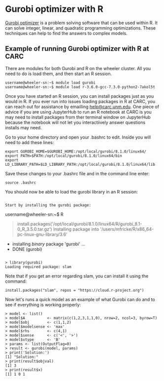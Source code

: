 # Gurobi optimizer with R

[Gurobi optimizer](https://www.gurobi.com/products/gurobi-optimizer/) is a problem solving software that can be used within R. It can solve integer, linear, and quadratic
programming optimizations. These techniques can help to find the answers to complex models. 


## Example of running Gurobi optimizer with R at CARC

There are modules for both Gurobi and R on the wheeler cluster. All you need to do is load them, and then start an R
session. 

```
username@wheeler-sn:~$ module load gurobi
username@wheeler-sn:~$ module load r-3.6.0-gcc-7.3.0-python2-7akol5t
```

Once you have started an R session, you can install packages just as you would in R. If you ever run into issues loading 
packages in R at CARC, you can reach out for assistance by emailling help@carc.unm.edu. One piece of advice if you are using 
JupyterHub to run an R notebook at CARC is you may need to install packages from ther terminal window on JupyterHub because 
the notebook will not let you interactiively answer questions installs may need. 

Go to your home directory and open your .bashrc to edit. Inside you will need to add these lines:
```
export GUROBI_HOME=$GUROBI_HOME:/opt/local/gurobi/8.1.0/linux64/
export PATH=$PATH:/opt/local/gurobi/8.1.0/linux64/bin
export LD_LIBRARY_PATH=$LD_LIBRARY_PATH:/opt/local/gurobi/8.1.0/linux64/lib
```
Save these changes to your .bashrc file and in the command line enter:
```
source .bashrc
```
You should now be able to load the gurobi library in an R session:
```

Start by installing the gurobi package:
```
username@wheeler-sn:~$ R
> install.packages('/opt/local/gurobi/8.1.0/linux64/R/gurobi_8.1-0_R_3.5.0.tar.gz')
Installing package into '/users/mfricke/R/x86_64-pc-linux-gnu-library/3.6'
* installing *binary* package 'gurobi' ...
* DONE (gurobi)
```

> library(gurobi)
Loading required package: slam
```
Note that if you get an error regarding slam, you can install it using the command:
```
install.packages("slam", repos = "https://cloud.r-project.org")
```
Now let's runs a quick model as an example of what Gurobi can do and to see if everything is working properly: 
```
> model <- list()
> model$A          <- matrix(c(1,2,3,1,1,0), nrow=2, ncol=3, byrow=T)
> model$obj        <- c(1,1,2)
> model$modelsense <- 'max'
> model$rhs        <- c(4,1)
> model$sense      <- c('<', '>')
> model$vtype      <- 'B'
> params <- list(OutputFlag=0)
> result <- gurobi(model, params)
> print('Solution:')
[1] "Solution:"
> print(result$objval)
[1] 3
> print(result$x)
[1] 1 0 1
```
